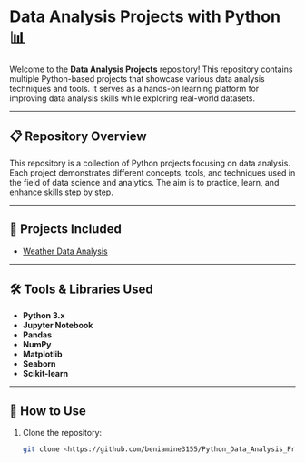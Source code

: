 # Data Analysis Projects with Python 📊

Welcome to the **Data Analysis Projects** repository! This repository contains multiple Python-based projects that showcase various data analysis techniques and tools. It serves as a hands-on learning platform for improving data analysis skills while exploring real-world datasets.

---

## 📋 Repository Overview

This repository is a collection of Python projects focusing on data analysis. Each project demonstrates different concepts, tools, and techniques used in the field of data science and analytics. The aim is to practice, learn, and enhance skills step by step.

---

## 🚀 Projects Included

- [Weather Data Analysis](https://github.com/beniamine3155/Python_Data_Analysis_Projects/tree/main/Weather_Project)

---

## 🛠 Tools & Libraries Used

- **Python 3.x**
- **Jupyter Notebook**
- **Pandas**
- **NumPy**
- **Matplotlib**
- **Seaborn**
- **Scikit-learn**

---

## 📝 How to Use

1. Clone the repository:
   ```bash
   git clone <https://github.com/beniamine3155/Python_Data_Analysis_Projects/tree/main/Weather_Project>
   ```
